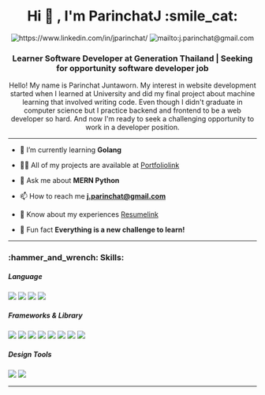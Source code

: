 <h1 align="center">Hi 👋 , I'm ParinchatJ :smile_cat:</h1>
<div id="badges" align="center">
  <img src="https://img.shields.io/badge/LinkedIn-blue?style=for-the-badge&logo=linkedin&logoColor=white" alt="https://www.linkedin.com/in/jparinchat/"/>
  <img src="https://img.shields.io/badge/Gmail-D14836?style=for-the-badge&logo=gmail&logoColor=white" alt="mailto:j.parinchat@gmail.com"/>
</div>
<h3 align="center">Learner Software Developer at Generation Thailand | Seeking for opportunity software developer job</h3>
<p align="center">Hello! My name is Parinchat Juntaworn. My interest in website development started when I learned at University and did my final project about machine learning that involved writing code. Even though I didn't graduate in computer science but I practice backend and frontend to be a web developer so hard. And now I'm ready to seek a challenging opportunity to work in a developer position.</p>

___

- 🌱 I’m currently learning **Golang**

- 👨‍💻 All of my projects are available at [Portfoliolink](https://parinchatj.vercel.app/)

- 💬 Ask me about **MERN Python**

- 📫 How to reach me **j.parinchat@gmail.com**

- 📄 Know about my experiences [Resumelink](https://drive.google.com/drive/u/2/folders/15nCqbuA-4EfJJzBqN1Y9YWr6d3hYu2sH)

- :dizzy: Fun fact **Everything is a new challenge to learn!**


___


<h3 align="left">:hammer_and_wrench: Skills:</h3>

<h5 align="left">Language</h5>
<div>
<img src="https://img.shields.io/badge/JavaScript-323330?style=for-the-badge&logo=javascript&logoColor=F7DF1E](https://img.shields.io/badge/JavaScript-323330?style=for-the-badge&logo=javascript&logoColor=F7DF1E" />
<img src="https://img.shields.io/badge/HTML5-E34F26?style=for-the-badge&logo=html5&logoColor=white](https://img.shields.io/badge/HTML5-E34F26?style=for-the-badge&logo=html5&logoColor=white" />
<img src="https://img.shields.io/badge/CSS3-1572B6?style=for-the-badge&logo=css3&logoColor=white](https://img.shields.io/badge/CSS3-1572B6?style=for-the-badge&logo=css3&logoColor=white" />
<img src="https://img.shields.io/badge/Python-FFD43B?style=for-the-badge&logo=python&logoColor=blue](https://img.shields.io/badge/Python-FFD43B?style=for-the-badge&logo=python&logoColor=blue" />
</div>

<h5 align="left">Frameworks & Library</h5>
<div>
<img src="https://img.shields.io/badge/Node.js-339933?style=for-the-badge&logo=nodedotjs&logoColor=white" />
<img src="https://img.shields.io/badge/Express.js-000000?style=for-the-badge&logo=express&logoColor=white" />
<img src="https://img.shields.io/badge/Postman-FF6C37?style=for-the-badge&logo=Postman&logoColor=white" />
<img src="https://img.shields.io/badge/React-20232A?style=for-the-badge&logo=react&logoColor=61DAFB" />
<img src="https://img.shields.io/badge/Sass-CC6699?style=for-the-badge&logo=sass&logoColor=white" />
<img src="https://img.shields.io/badge/Bootstrap-563D7C?style=for-the-badge&logo=bootstrap&logoColor=white" />
<img src="https://img.shields.io/badge/npm-CB3837?style=for-the-badge&logo=npm&logoColor=white" />
<img src="https://img.shields.io/badge/Vite-B73BFE?style=for-the-badge&logo=vite&logoColor=FFD62E" />
</div>

<h5 align="left">Design Tools</h5>
<div>
<img src="https://img.shields.io/badge/Figma-F24E1E?style=for-the-badge&logo=figma&logoColor=white](https://img.shields.io/badge/Figma-F24E1E?style=for-the-badge&logo=figma&logoColor=white" />
<img src="https://img.shields.io/badge/Canva-%2300C4CC.svg?&style=for-the-badge&logo=Canva&logoColor=white](https://img.shields.io/badge/Canva-%2300C4CC.svg?&style=for-the-badge&logo=Canva&logoColor=white" />
</div>

___

